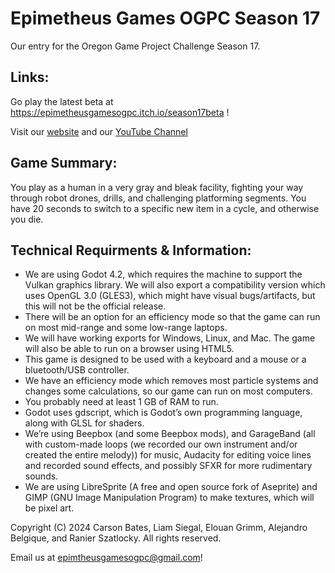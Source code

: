 # Epimetheus Games OGPC Season 17

Our entry for the Oregon Game Project Challenge Season 17.

## Links:

Go play the latest beta at https://epimetheusgamesogpc.itch.io/season17beta !

Visit our [website](https://epimetheusgames.onrender.com/) and our [YouTube Channel](https://www.youtube.com/@EpimetheusGamesOGPC)

## Game Summary:
You play as a human in a very gray and bleak facility, fighting your way through robot drones, drills, and challenging platforming segments. You have 20 seconds to switch to a specific new item in a cycle, and otherwise you die.

## Technical Requirments & Information:

- We are using Godot 4.2, which requires the machine to support the Vulkan graphics library. We will also export a compatibility version which uses OpenGL 3.0 (GLES3), which might have visual bugs/artifacts, but this will not be the official release.
- There will be an option for an efficiency mode so that the game can run on most mid-range and some low-range laptops.
- We will have working exports for Windows, Linux, and Mac. The game will also be able to run on a browser using HTML5.
- This game is designed to be used with a keyboard and a mouse or a bluetooth/USB controller.
- We have an efficiency mode which removes most particle systems and changes some calculations, so our game can run on most computers.
- You probably need at least 1 GB of RAM to run.
- Godot uses gdscript, which is Godot’s own programming language, along with GLSL for shaders.
- We’re using Beepbox (and some Beepbox mods), and GarageBand (all with custom-made loops (we recorded our own instrument and/or created the entire melody)) for music, Audacity for editing voice lines and recorded sound effects, and possibly SFXR for more rudimentary sounds.
- We are using LibreSprite (A free and open source fork of Aseprite) and GIMP (GNU Image Manipulation Program) to make textures, which will be pixel art. 

Copyright (C) 2024 Carson Bates, Liam Siegal, Elouan Grimm, Alejandro Belgique, and Ranier Szatlocky. 
All rights reserved.

Email us at <epimtheusgamesogpc@gmail.com>!
